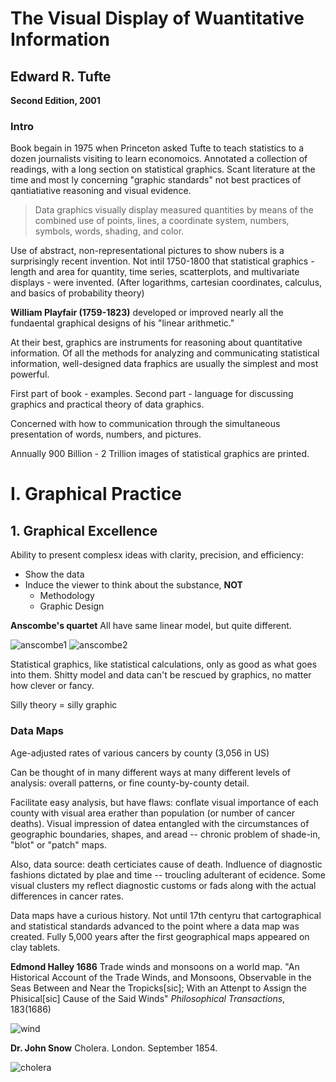 # The Visual Display of Wuantitative Information
## Edward R. Tufte

**Second Edition, 2001**

### Intro

Book begain in 1975 when Princeton asked Tufte to teach statistics to a dozen journalists visiting to learn economoics. Annotated a collection of readings, with a long section on statistical graphics. Scant literature at the time and most ly concerning "graphic standards" not best practices of qantiatiative reasoning and visual evidence. 

>Data graphics visually display measured quantities by means of the combined use of points, lines, a coordinate system, numbers, symbols, words, shading, and color.

Use of abstract, non-representational pictures to show nubers is a surprisingly recent invention. Not intil 1750-1800 that statistical graphics - length and area for quantity, time series, scatterplots, and multivariate displays - were invented. (After logarithms, cartesian coordinates, calculus, and basics of probability theory)

**William Playfair (1759-1823)** developed or improved nearly all the fundaental graphical designs of his "linear arithmetic."

At their best, graphics are instruments for reasoning about quantitative information. Of all the methods for analyzing and communicating statistical information, well-designed data fraphics are usually the simplest and most powerful.

First part of book - examples. Second part - language for discussing graphics and practical theory of data graphics. 

Concerned with how to communication through the simultaneous presentation of words, numbers, and pictures. 

Annually 900 Billion - 2 Trillion images of statistical graphics are printed. 

# I. Graphical Practice

## 1. Graphical Excellence

Ability to present complesx ideas with clarity, precision, and efficiency:
- Show the data
- Induce the viewer to think about the substance, **NOT**
    - Methodology
    - Graphic Design

**Anscombe's quartet** All have same linear model, but quite different. 

![anscombe1](/reading/images/ans2.png)
![anscombe2](/reading/images/ans1.png)

Statistical graphics, like statistical calculations, only as good as what goes into them. Shitty model and data can't be rescued by graphics, no matter how clever or fancy. 

Silly theory = silly graphic

### Data Maps

Age-adjusted rates of various cancers by county (3,056 in US)

Can be thought of in many different ways at many different levels of analysis: overall patterns, or fine county-by-county detail. 

Facilitate easy analysis, but have flaws: conflate visual importance of each county with visual area erather than population (or number of cancer deaths). Visual impression of datea entangled with the circumstances of geographic boundaries, shapes, and aread -- chronic problem of shade-in, "blot" or "patch" maps.

Also, data source: death certiciates cause of death. Indluence of diagnostic fashions dictated by plae and time -- troucling adulterant of ecidence. Some visual clusters my reflect diagnostic customs or fads along with the actual differences in cancer rates.

Data maps have a curious history. Not until 17th centyru that cartographical and statistical standards advanced to the point where a data map was created. Fully 5,000 years after the first geographical maps appeared on clay tablets. 

**Edmond Halley 1686** Trade winds and monsoons on a world map. "An Historical Account of the Trade Winds, and Monsoons, Observable in the Seas Between and Near the Tropicks[sic]; With an Attenpt to Assign the Phisical[sic] Cause of the Said Winds" *Philosophical Transactions*, 183(1686)

![wind](/reading/images/wind.png)


**Dr. John Snow** Cholera. London. September 1854.

![cholera](/reading/images/cholera.png)
